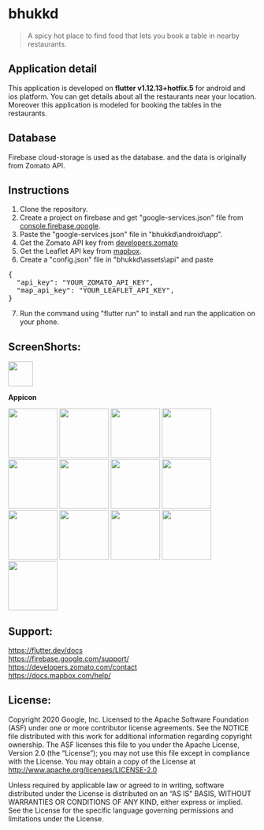 # bhukkd 
> A spicy hot place to find food that lets you book a table in nearby restaurants.

## Application detail
This application is developed on **flutter v1.12.13+hotfix.5** for android and ios platform. You can get details about all the restaurants near your location. Moreover this application is modeled for booking the tables in the restaurants.

## Database
Firebase cloud-storage is used as the database. and the data is originally from Zomato API.

## Instructions
1. Clone the repository.
2. Create a project on firebase and get "google-services.json" file from <a href="https://console.firebase.google.com/" width="250">  console.firebase.google</a>.
3. Paste the "google-services.json" file in "bhukkd\android\app\".
4. Get the Zomato API key from <a href="https://developers.zomato.com/api" width="250">developers.zomato</a>
5. Get the Leaflet API key from <a href="https://account.mapbox.com" width="250">mapbox</a>.
6. Create a "config.json" file in "bhukkd\assets\api\" and paste
<pre>
{
  "api_key": "YOUR_ZOMATO_API_KEY",
  "map_api_key": "YOUR_LEAFLET_API_KEY",
}
</pre>
7. Run the command using "flutter run" to install and run the application on your phone.
  

## ScreenShorts:
<p float="left">
  <a href="https://imgur.com/Mw28Pwg.jpg"><img src="https://imgur.com/Mw28Pwg.jpg" width="50"></a>
<p><b>Appicon</b></p>

<a href="https://imgur.com/cWxq960.jpg"><img src="https://imgur.com/cWxq960.jpg" width="100"></a>
<a href="https://imgur.com/WJRrqvy.jpg"><img src="https://imgur.com/WJRrqvy.jpg" width="100"></a>
<a href="https://imgur.com/ycKclUZ.jpg"><img src="https://imgur.com/ycKclUZ.jpg" width="100"></a>
<a href="https://imgur.com/rZE7Ubs.jpg"><img src="https://imgur.com/rZE7Ubs.jpg" width="100"></a>
<a href="https://imgur.com/1McLdae.jpg"><img src="https://imgur.com/1McLdae.jpg" width="100"></a>
<a href="https://imgur.com/U3lRLIl.jpg"><img src="https://imgur.com/U3lRLIl.jpg" width="100"></a>
<a href="https://imgur.com/6CKSOAT.jpg"><img src="https://imgur.com/6CKSOAT.jpg" width="100"></a>
<a href="https://imgur.com/aMTWTF4.jpg"><img src="https://imgur.com/aMTWTF4.jpg" width="100"></a>
<a href="https://imgur.com/8VCvgQR.jpg"><img src="https://imgur.com/8VCvgQR.jpg" width="100"></a>
<a href="https://imgur.com/4oKQUQm.jpg"><img src="https://imgur.com/4oKQUQm.jpg" width="100"></a>
<a href="https://imgur.com/jjsRiEg.jpg"><img src="https://imgur.com/jjsRiEg.jpg" width="100"></a>
<a href="https://imgur.com/gQvAl9r.jpg"><img src="https://imgur.com/gQvAl9r.jpg" width="100"></a>
<a href="https://imgur.com/yBMvPe3.jpg"><img src="https://imgur.com/yBMvPe3.jpg" width="100"></a>
</p>

## Support:
https://flutter.dev/docs
<br>
https://firebase.google.com/support/
<br>
https://developers.zomato.com/contact
<br>
https://docs.mapbox.com/help/

## License:
Copyright 2020 Google, Inc. Licensed to the Apache Software Foundation (ASF) under one or more contributor license agreements. See the NOTICE file distributed with this work for additional information regarding copyright ownership. The ASF licenses this file to you under the Apache License, Version 2.0 (the “License”); you may not use this file except in compliance with the License. You may obtain a copy of the License at http://www.apache.org/licenses/LICENSE-2.0

Unless required by applicable law or agreed to in writing, software distributed under the License is distributed on an “AS IS” BASIS, WITHOUT WARRANTIES OR CONDITIONS OF ANY KIND, either express or implied. See the License for the specific language governing permissions and limitations under the License.
